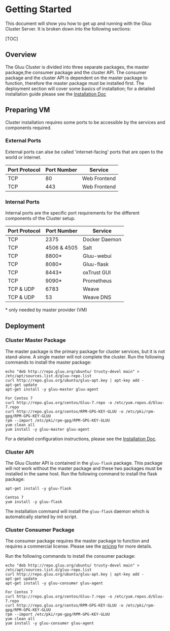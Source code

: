 # Getting Started

This document will show you how to get up and running with the Gluu Cluster Server. It is broken down into the following sections:

[TOC]

## Overview

The Gluu Cluster is divided into three separate packages, the master package,the consumer package and the cluster API.
The consumer package and the cluster API is dependent on the master package to function, therefore the master package must be installed first.
The deployment section will cover some basics of installation; for a detailed installation guide please see the [Installation Doc](../installation/)

## Preparing VM
Cluster installation requires some ports to be accessible by the services and components required.

### External Ports
External ports can alse be called 'internet-facing' ports that are open to the world or internet.


|	Port Protocol	|	Port Number	|	Service		|
|-----------------------|-----------------------|-----------------------|
|	TCP		|	80		|	Web Frontend	|
|	TCP		|	443		|	Web Frontend	|


### Internal Ports
Internal ports are the specific port requirements for the different components of the Cluster setup.


|	Port Protocol	|	Port Number	|	Service		|
|-----------------------|-----------------------|-----------------------|
|	TCP		|	2375		|	Docker Daemon	|
|	TCP		|	4506 & 4505	|	Salt		|
|	TCP		|	8800\*		|	Gluu-webui	|
|	TCP		|	8080\*		|	Gluu-flask	|
|	TCP		|	8443\*		|	oxTrust GUI	|
|	TCP		|	9090\*		|	Prometheus	|
|	TCP & UDP	|	6783		|	Weave		|
|	TCP & UDP	|	53		|	Weave DNS	|

\* only needed by master provider (VM)


## Deployment

### Cluster Master Package

The master package is the primary package for cluster services, but it is not stand-alone. A single master will not complete the cluster.
Run the following commands to install the master package:

```
echo "deb http://repo.gluu.org/ubuntu/ trusty-devel main" > /etc/apt/sources.list.d/gluu-repo.list
curl http://repo.gluu.org/ubuntu/gluu-apt.key | apt-key add -
apt-get update
apt-get install -y gluu-master gluu-agent

For Centos 7
curl http://repo.gluu.org/centos/Gluu-7.repo -o /etc/yum.repos.d/Gluu-7.repo
curl http://repo.gluu.org/centos/RPM-GPG-KEY-GLUU -o /etc/pki/rpm-gpg/RPM-GPG-KEY-GLUU
rpm --import /etc/pki/rpm-gpg/RPM-GPG-KEY-GLUU
yum clean all
yum install -y gluu-master gluu-agent
```

For a detailed configuration instructions, please see the [Installation Doc](../installation/).
### Cluster API

The Gluu Cluster API is contained in the `gluu-flask` package. This package will not work without the master package and these two packages must be installed in the same host.
Run the following command to install the flask package:

    apt-get install -y gluu-flask
    
    Centos 7
    yum install -y gluu-flask

The installation command will install the `gluu-flask` daemon which is automatically started by init script.

### Cluster Consumer Package

The consumer package requires the master package to function and requires a commercial license. Please see the [pricing](http://www.gluu.org/gluu-server/pricing/) for more details.

Run the following commands to install the consumer package:

```
echo "deb http://repo.gluu.org/ubuntu/ trusty-devel main" > /etc/apt/sources.list.d/gluu-repo.list
curl http://repo.gluu.org/ubuntu/gluu-apt.key | apt-key add -
apt-get update
apt-get install -y gluu-consumer gluu-agent

For Centos 7
curl http://repo.gluu.org/centos/Gluu-7.repo -o /etc/yum.repos.d/Gluu-7.repo
curl http://repo.gluu.org/centos/RPM-GPG-KEY-GLUU -o /etc/pki/rpm-gpg/RPM-GPG-KEY-GLUU
rpm --import /etc/pki/rpm-gpg/RPM-GPG-KEY-GLUU
yum clean all
yum install -y gluu-consumer gluu-agent
```
